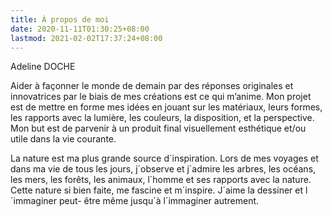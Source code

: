 ```yaml
---
title: À propos de moi
date: 2020-11-11T01:30:25+08:00
lastmod: 2021-02-02T17:37:24+08:00
---
```


Adeline DOCHE

Aider à façonner le monde de demain par des réponses originales et innovatrices par le biais de mes créations est ce qui m’anime. Mon projet est de mettre en forme mes idées en jouant sur les matériaux, leurs formes, les rapports avec la lumière, les couleurs, la disposition, et la perspective. Mon but est de parvenir à un produit final visuellement esthétique et/ou utile dans la vie courante. 

La nature est ma plus grande source d´inspiration. Lors de mes voyages et dans ma vie de tous les jours, j´observe et j´admire les arbres, les océans, les  mers, les forêts, les animaux, l´homme et ses rapports avec la nature. Cette nature si bien faite, me fascine et m´inspire. J´aime la dessiner et l´immaginer peut- être même jusqu´à l´immaginer autrement.
